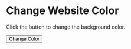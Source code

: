 <!DOCTYPE html>
<html>
<head>
    <title>Change Website Color</title>
    <style>
        body {
            transition: background-color 0.5s;
        }
    </style>
</head>
<body>

<h1>Change Website Color</h1>
<p>Click the button to change the background color.</p>

<button id="colorButton">Change Color</button>

<script>
    const colors = ["#FF5733", "#33FF57", "#5733FF", "#33A0FF", "#FF33A0"];
    let currentIndex = 0;

    document.getElementById("colorButton").addEventListener("click", () => {
        document.body.style.backgroundColor = colors[currentIndex];
        currentIndex = (currentIndex + 1) % colors.length;
    });
</script>

</body>
</html>


